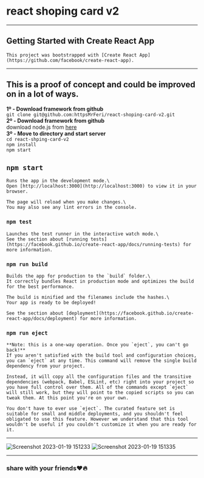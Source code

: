 # react shoping card v2
---
## Getting Started with Create React App
    This project was bootstrapped with [Create React App](https://github.com/facebook/create-react-app).
---
## This is a proof of concept and could be improved on in a lot of ways.
**1º - Download framework from github**<br/>
`git clone git@github.com:httpsMrFeri/react-shoping-card-v2.git`<br/>
**2º - Download framework from github**<br/>
    download node.js from [here](https://nodejs.org/en/download/)<br/>
**3º - Move to directory and start server**<br/>
`cd react-shping-card-v2`<br/>
`npm install`<br/>
`npm start`<br/>
## `npm start`
    Runs the app in the development mode.\
    Open [http://localhost:3000](http://localhost:3000) to view it in your browser.

    The page will reload when you make changes.\
    You may also see any lint errors in the console.

### `npm test`
    Launches the test runner in the interactive watch mode.\
    See the section about [running tests](https://facebook.github.io/create-react-app/docs/running-tests) for more information.

### `npm run build`
    Builds the app for production to the `build` folder.\
    It correctly bundles React in production mode and optimizes the build for the best performance.

    The build is minified and the filenames include the hashes.\
    Your app is ready to be deployed!

    See the section about [deployment](https://facebook.github.io/create-react-app/docs/deployment) for more information.

### `npm run eject`
    **Note: this is a one-way operation. Once you `eject`, you can't go back!**
    If you aren't satisfied with the build tool and configuration choices, you can `eject` at any time. This command will remove the single build dependency from your project.

    Instead, it will copy all the configuration files and the transitive dependencies (webpack, Babel, ESLint, etc) right into your project so you have full control over them. All of the commands except `eject` will still work, but they will point to the copied scripts so you can tweak them. At this point you're on your own.

    You don't have to ever use `eject`. The curated feature set is suitable for small and middle deployments, and you shouldn't feel obligated to use this feature. However we understand that this tool wouldn't be useful if you couldn't customize it when you are ready for it.

---
![Screenshot 2023-01-19 151233](https://user-images.githubusercontent.com/109946641/213434128-e48ed0de-c198-47c9-b192-58d75f3a424b.png)
![Screenshot 2023-01-19 151335](https://user-images.githubusercontent.com/109946641/213434136-58693f9a-fe2a-4c85-835e-6232cfc2482f.png)

---
### share with your friends:heart::fire:
